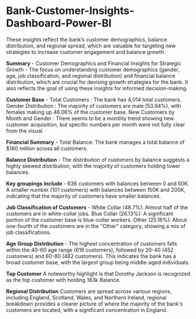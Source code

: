 # Bank-Customer-Insights-Dashboard-Power-BI
These insights reflect the bank’s customer demographics, balance distribution, and regional spread, which are valuable for targeting new strategies to increase customer engagement and balance growth.

**Summary** - 
Customer Demographics and Financial Insights for Strategic Growth - The focus on understanding customer demographics (gender, age, job classification, and regional distribution) and financial balance distribution, which are crucial for devising growth strategies for the bank. It also reflects the goal of using these insights for informed decision-making.

**Customer Base** - 
Total Customers : The bank has 4,014 total customers.
Gender Distribution : The majority of customers are male (53.94%), with females making up 46.06% of the customer base.
New Customers by Month and Gender : There seems to be a monthly trend showing new customer acquisition, but specific numbers per month were not fully clear from the visual.

**Financial Summary** - 
Total Balance: The bank manages a total balance of $160 million across all customers.

**Balance Distribution** - 
The distribution of customers by balance suggests a highly skewed distribution, with the majority of customers holding lower balances. 

**Key groupings include** - 
636 customers with balances between 0 and 50K. A smaller number (101 customers) with balances between 150K and 200K, indicating that the majority of customers have smaller balances.

**Job Classification of Customers** - 
White Collar (48.7%): Almost half of the customers are in white-collar jobs.
Blue Collar (26.13%): A significant portion of the customer base is blue-collar workers.
Other (25.16%): About one-fourth of the customers are in the "Other" category, showing a mix of job classifications.

**Age Group Distribution** - 
The highest concentration of customers falls within the 40-60 age range (616 customers), followed by 20-40 (452 customers) and 60-80 (482 customers). This indicates the bank has a broad customer base, with the largest group being middle-aged individuals.

**Top Customer**
A noteworthy highlight is that Dorothy Jackson is recognized as the top customer with holding 183k Balance.

**Regional Distribution**
Customers are spread across various regions, including England, Scotland, Wales, and Northern Ireland, regional breakdown provides a clearer picture of where the majority of the bank's customers are located, with a significant concentration in England.
